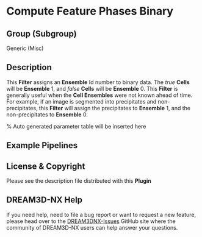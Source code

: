 # Compute Feature Phases Binary

## Group (Subgroup)

Generic (Misc)

## Description

This **Filter** assigns an **Ensemble** Id number to binary data. The *true* **Cells** will be **Ensemble** 1, and *false* **Cells** will be **Ensemble** 0. This **Filter** is generally useful when the **Cell Ensembles** were not known ahead of time. For example, if an image is segmented into precipitates and non-precipitates, this **Filter** will assign the precipitates to **Ensemble** 1, and the non-precipitates to **Ensemble** 0.

% Auto generated parameter table will be inserted here

## Example Pipelines

## License & Copyright

Please see the description file distributed with this **Plugin**

## DREAM3D-NX Help

If you need help, need to file a bug report or want to request a new feature, please head over to the [DREAM3DNX-Issues](https://github.com/BlueQuartzSoftware/DREAM3DNX-Issues/discussions) GitHub site where the community of DREAM3D-NX users can help answer your questions.
